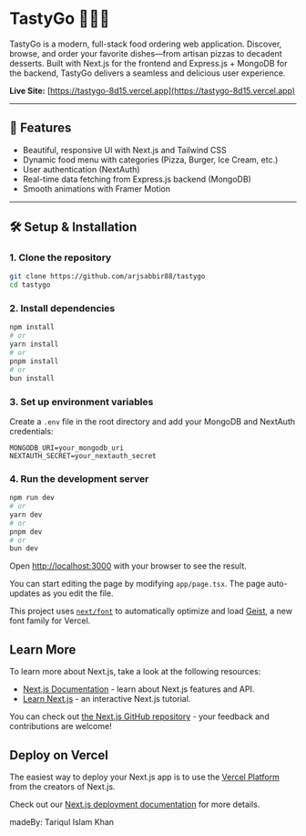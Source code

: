 # TastyGo 🍕🍔🍦

TastyGo is a modern, full-stack food ordering web application. Discover, browse, and order your favorite dishes—from artisan pizzas to decadent desserts. Built with Next.js for the frontend and Express.js + MongoDB for the backend, TastyGo delivers a seamless and delicious user experience.

**Live Site:** [https://tastygo-8d15.vercel.app](https://tastygo-8d15.vercel.app)

---

## 🚀 Features

- Beautiful, responsive UI with Next.js and Tailwind CSS
- Dynamic food menu with categories (Pizza, Burger, Ice Cream, etc.)
- User authentication (NextAuth)
- Real-time data fetching from Express.js backend (MongoDB)
- Smooth animations with Framer Motion

---

## 🛠️ Setup & Installation

### 1. Clone the repository

```bash
git clone https://github.com/arjsabbir88/tastygo
cd tastygo
```

### 2. Install dependencies

```bash
npm install
# or
yarn install
# or
pnpm install
# or
bun install
```

### 3. Set up environment variables

Create a `.env` file in the root directory and add your MongoDB and NextAuth credentials:

```
MONGODB_URI=your_mongodb_uri
NEXTAUTH_SECRET=your_nextauth_secret
```

### 4. Run the development server

```bash
npm run dev
# or
yarn dev
# or
pnpm dev
# or
bun dev
```

Open [http://localhost:3000](http://localhost:3000) with your browser to see the result.

You can start editing the page by modifying `app/page.tsx`. The page auto-updates as you edit the file.

This project uses [`next/font`](https://nextjs.org/docs/app/building-your-application/optimizing/fonts) to automatically optimize and load [Geist](https://vercel.com/font), a new font family for Vercel.

## Learn More

To learn more about Next.js, take a look at the following resources:

- [Next.js Documentation](https://nextjs.org/docs) - learn about Next.js features and API.
- [Learn Next.js](https://nextjs.org/learn) - an interactive Next.js tutorial.

You can check out [the Next.js GitHub repository](https://github.com/vercel/next.js) - your feedback and contributions are welcome!

## Deploy on Vercel

The easiest way to deploy your Next.js app is to use the [Vercel Platform](https://vercel.com/new?utm_medium=default-template&filter=next.js&utm_source=create-next-app&utm_campaign=create-next-app-readme) from the creators of Next.js.

Check out our [Next.js deployment documentation](https://nextjs.org/docs/app/building-your-application/deploying) for more details.


madeBy:
Tariqul Islam Khan
